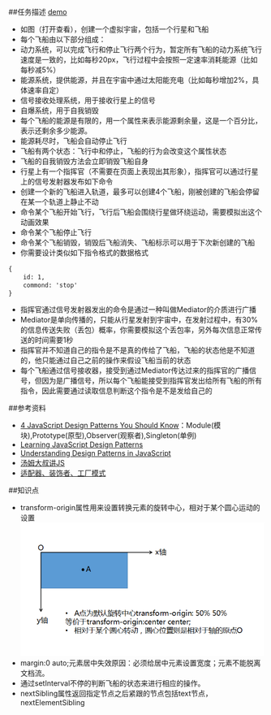 ##任务描述 [demo](https://kad0108.github.io/IFE/task26)

* 如图（打开查看），创建一个虚拟宇宙，包括一个行星和飞船
* 每个飞船由以下部分组成：
* 动力系统，可以完成飞行和停止飞行两个行为，暂定所有飞船的动力系统飞行速度是一致的，比如每秒20px，飞行过程中会按照一定速率消耗能源（比如每秒减5%）
* 能源系统，提供能源，并且在宇宙中通过太阳能充电（比如每秒增加2%，具体速率自定）
* 信号接收处理系统，用于接收行星上的信号
* 自爆系统，用于自我销毁
* 每个飞船的能源是有限的，用一个属性来表示能源剩余量，这是一个百分比，表示还剩余多少能源。
* 能源耗尽时，飞船会自动停止飞行
* 飞船有两个状态：飞行中和停止，飞船的行为会改变这个属性状态
* 飞船的自我销毁方法会立即销毁飞船自身
* 行星上有一个指挥官（不需要在页面上表现出其形象），指挥官可以通过行星上的信号发射器发布如下命令
* 创建一个新的飞船进入轨道，最多可以创建4个飞船，刚被创建的飞船会停留在某一个轨道上静止不动
* 命令某个飞船开始飞行，飞行后飞船会围绕行星做环绕运动，需要模拟出这个动画效果
* 命令某个飞船停止飞行
* 命令某个飞船销毁，销毁后飞船消失、飞船标示可以用于下次新创建的飞船
* 你需要设计类似如下指令格式的数据格式
```
{
	id: 1,
	commond: 'stop'
}
```	
* 指挥官通过信号发射器发出的命令是通过一种叫做Mediator的介质进行广播
* Mediator是单向传播的，只能从行星发射到宇宙中，在发射过程中，有30%的信息传送失败（丢包）概率，你需要模拟这个丢包率，另外每次信息正常传送的时间需要1秒
* 指挥官并不知道自己的指令是不是真的传给了飞船，飞船的状态他是不知道的，他只能通过自己之前的操作来假设飞船当前的状态
* 每个飞船通过信号接收器，接受到通过Mediator传达过来的指挥官的广播信号，但因为是广播信号，所以每个飞船能接受到指挥官发出给所有飞船的所有指令，因此需要通过读取信息判断这个指令是不是发给自己的

##参考资料

* [4 JavaScript Design Patterns You Should Know](https://scotch.io/bar-talk/4-javascript-design-patterns-you-should-know#module-design-pattern)：Module(模块),Prototype(原型),Observer(观察者),Singleton(单例)
* [Learning JavaScript Design Patterns](https://addyosmani.com/resources/essentialjsdesignpatterns/book/#decoratorpatternjavascript)
* [Understanding Design Patterns in JavaScript](https://code.tutsplus.com/tutorials/understanding-design-patterns-in-javascript--net-25930)
* [汤姆大叔讲JS](http://www.cnblogs.com/TomXu/archive/2011/12/15/2288411.html)
* [适配器、装饰者、工厂模式](http://www.adobe.com/cn/devnet/html5/articles/javascript-design-patterns-pt2-adapter-decorator-factory.html)

##知识点

* transform-origin属性用来设置转换元素的旋转中心，相对于某个圆心运动的设置![这是自己的理解](transform-origin.png)
* margin:0 auto;元素居中失效原因：必须给居中元素设置宽度；元素不能脱离文档流。
* 通过setInterval不停的判断飞船的状态来进行相应的操作。
* nextSibling属性返回指定节点之后紧跟的节点包括text节点，nextElementSibling